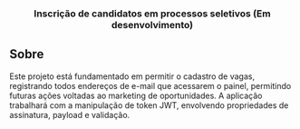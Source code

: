 <h3 align="center">
  Inscrição de candidatos em processos seletivos (Em desenvolvimento)
</h3>

## Sobre
Este projeto está fundamentado em permitir o cadastro de vagas, registrando todos endereços de e-mail que acessarem o painel, permitindo futuras ações voltadas ao marketing de oportunidades. A aplicação trabalhará com a manipulação de token JWT, envolvendo propriedades de assinatura, payload e validação.
